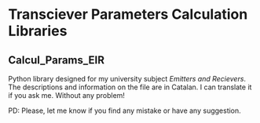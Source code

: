 # Transciever Parameters Calculation Libraries


## Calcul_Params_EIR
Python library designed for my university subject *Emitters and Recievers*. The descriptions and information on the file are in Catalan. I can translate it if you ask me. Without any problem!

PD: Please, let me know if you find any mistake or have any suggestion.
